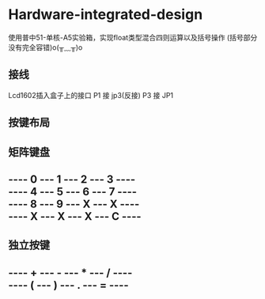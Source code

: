 # Hardware-integrated-design
使用普中51-单核-A5实验箱，实现float类型混合四则运算以及括号操作 (括号部分没有完全容错)o(╥﹏╥)o
## 接线
Lcd1602插入盒子上的接口
P1 接 jp3(反接)
P3 接 JP1
## 按键布局
矩阵键盘
-----------------------------  
---- 0 --- 1 --- 2 --- 3 ----  
---- 4 --- 5 --- 6 --- 7 ----  
---- 8 --- 9 --- X --- X ----  
---- X --- X --- X --- C ----  
-----------------------------  
独立按键
-----------------------------  
---- + --- - --- * --- / ----  
---- ( --- ) --- . --- = ----  
-----------------------------  
